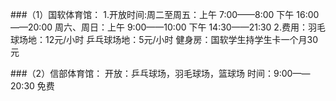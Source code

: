 ###（1）国软体育馆：
        1.开放时间:周二至周五：上午  7:00——8:00
                  下午  16:00——20:00
                    周六、周日：上午  9:00——10:00
                  下午  14:30——21:30
        2.费用：羽毛球场地：12元/小时
                乒乓球场地：5元/小时
                健身房：国软学生持学生卡一个月30元
                
###（2）信部体育馆：
        开放：乒乓球场，羽毛球场，篮球场
 时间：9:00——20:30
 免费
